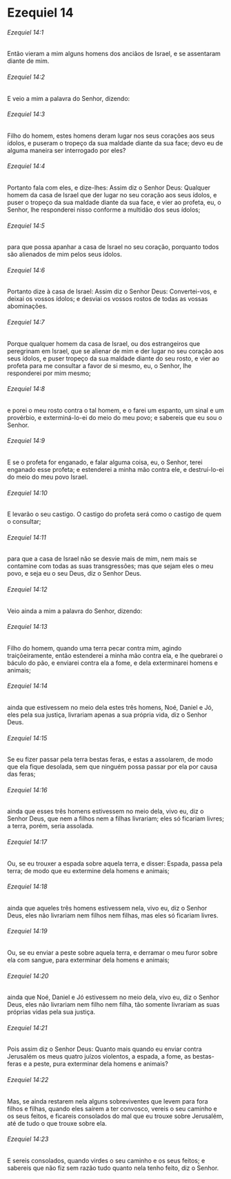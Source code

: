 # Ezequiel 14

###### Ezequiel 14:1

Então vieram a mim alguns homens dos anciãos de Israel, e se assentaram diante de mim.

###### Ezequiel 14:2

E veio a mim a palavra do Senhor, dizendo:

###### Ezequiel 14:3

Filho do homem, estes homens deram lugar nos seus corações aos seus ídolos, e puseram o tropeço da sua maldade diante da sua face; devo eu de alguma maneira ser interrogado por eles?

###### Ezequiel 14:4

Portanto fala com eles, e dize-lhes: Assim diz o Senhor Deus: Qualquer homem da casa de Israel que der lugar no seu coração aos seus ídolos, e puser o tropeço da sua maldade diante da sua face, e vier ao profeta, eu, o Senhor, lhe responderei nisso conforme a multidão dos seus ídolos;

###### Ezequiel 14:5

para que possa apanhar a casa de Israel no seu coração, porquanto todos são alienados de mim pelos seus ídolos.

###### Ezequiel 14:6

Portanto dize à casa de Israel: Assim diz o Senhor Deus: Convertei-vos, e deixai os vossos ídolos; e desviai os vossos rostos de todas as vossas abominações.

###### Ezequiel 14:7

Porque qualquer homem da casa de Israel, ou dos estrangeiros que peregrinam em Israel, que se alienar de mim e der lugar no seu coração aos seus ídolos, e puser tropeço da sua maldade diante do seu rosto, e vier ao profeta para me consultar a favor de si mesmo, eu, o Senhor, lhe responderei por mim mesmo;

###### Ezequiel 14:8

e porei o meu rosto contra o tal homem, e o farei um espanto, um sinal e um provérbio, e exterminá-lo-ei do meio do meu povo; e sabereis que eu sou o Senhor.

###### Ezequiel 14:9

E se o profeta for enganado, e falar alguma coisa, eu, o Senhor, terei enganado esse profeta; e estenderei a minha mão contra ele, e destruí-lo-ei do meio do meu povo Israel.

###### Ezequiel 14:10

E levarão o seu castigo. O castigo do profeta será como o castigo de quem o consultar;

###### Ezequiel 14:11

para que a casa de Israel não se desvie mais de mim, nem mais se contamine com todas as suas transgressões; mas que sejam eles o meu povo, e seja eu o seu Deus, diz o Senhor Deus.

###### Ezequiel 14:12

Veio ainda a mim a palavra do Senhor, dizendo:

###### Ezequiel 14:13

Filho do homem, quando uma terra pecar contra mim, agindo traiçõeiramente, então estenderei a minha mão contra ela, e lhe quebrarei o báculo do pão, e enviarei contra ela a fome, e dela exterminarei homens e animais;

###### Ezequiel 14:14

ainda que estivessem no meio dela estes três homens, Noé, Daniel e Jó, eles pela sua justiça, livrariam apenas a sua própria vida, diz o Senhor Deus.

###### Ezequiel 14:15

Se eu fizer passar pela terra bestas feras, e estas a assolarem, de modo que ela fique desolada, sem que ninguém possa passar por ela por causa das feras;

###### Ezequiel 14:16

ainda que esses três homens estivessem no meio dela, vivo eu, diz o Senhor Deus, que nem a filhos nem a filhas livrariam; eles só ficariam livres; a terra, porém, seria assolada.

###### Ezequiel 14:17

Ou, se eu trouxer a espada sobre aquela terra, e disser: Espada, passa pela terra; de modo que eu extermine dela homens e animais;

###### Ezequiel 14:18

ainda que aqueles três homens estivessem nela, vivo eu, diz o Senhor Deus, eles não livrariam nem filhos nem filhas, mas eles só ficariam livres.

###### Ezequiel 14:19

Ou, se eu enviar a peste sobre aquela terra, e derramar o meu furor sobre ela com sangue, para exterminar dela homens e animais;

###### Ezequiel 14:20

ainda que Noé, Daniel e Jó estivessem no meio dela, vivo eu, diz o Senhor Deus, eles não livrariam nem filho nem filha, tão somente livrariam as suas próprias vidas pela sua justiça.

###### Ezequiel 14:21

Pois assim diz o Senhor Deus: Quanto mais quando eu enviar contra Jerusalém os meus quatro juízos violentos, a espada, a fome, as bestas-feras e a peste, pura exterminar dela homens e animais?

###### Ezequiel 14:22

Mas, se ainda restarem nela alguns sobreviventes que levem para fora filhos e filhas, quando eles saírem a ter convosco, vereis o seu caminho e os seus feitos, e ficareis consolados do mal que eu trouxe sobre Jerusalém, até de tudo o que trouxe sobre ela.

###### Ezequiel 14:23

E sereis consolados, quando virdes o seu caminho e os seus feitos; e sabereis que não fiz sem razão tudo quanto nela tenho feito, diz o Senhor.

